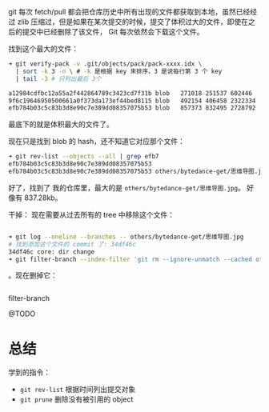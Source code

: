 

git 每次 fetch/pull 都会把仓库历史中所有出现的文件都获取到本地，虽然已经经过 zlib 压缩过，但是如果在某次提交的时候，提交了体积过大的文件，即使在之后的提交中已经删除了该文件， Git 每次依然会下载这个文件。

找到这个最大的文件：
```sh
➜ git verify-pack -v .git/objects/pack/pack-xxxx.idx \
  | sort -k 3 -n \ # -k 是根据 key 来排序，3 是说每行第 3 个 key
  | tail -3 # 只列出最后 3个

a12984cdfbc12a55a2f442864789c3423cd7f31b blob   271018 251537 602446
9f6c19646950500661a0f373da173ef44bed8115 blob   492154 406458 2322334
efb784b03c5c83b3d8e90c7e389dd08357075b53 blob   857373 832495 2728792
```
最底下的就是体积最大的文件了。

现在只是找到 blob 的 hash，还不知道它对应那个文件：
```sh
➜ git rev-list --objects --all | grep efb7
efb784b03c5c83b3d8e90c7e389dd08357075b53
efb784b03c5c83b3d8e90c7e389dd08357075b53 others/bytedance-get/思维导图.jpg
```
好了，找到了  我的仓库里，最大的是 `others/bytedance-get/思维导图.jpg`。 好像有 837.28kb。

干掉：
现在需要从过去所有的 tree 中移除这个文件：
```sh

➜ git log --oneline --branches -- others/bytedance-get/思维导图.jpg
# 找到添加这个文件的 commit 了: 34df46c
34df46c core: dir change
➜ git filter-branch --index-filter 'git rm --ignore-unmatch --cached others/bytedance-get/思维导图.jpg' -- 34df46c^..
```
。现在删掉它：
```sh

```
filter-branch

@TODO


# 总结

学到的指令：
+ `git rev-list` 根据时间列出提交对象
+ `git prune` 删除没有被引用的 object